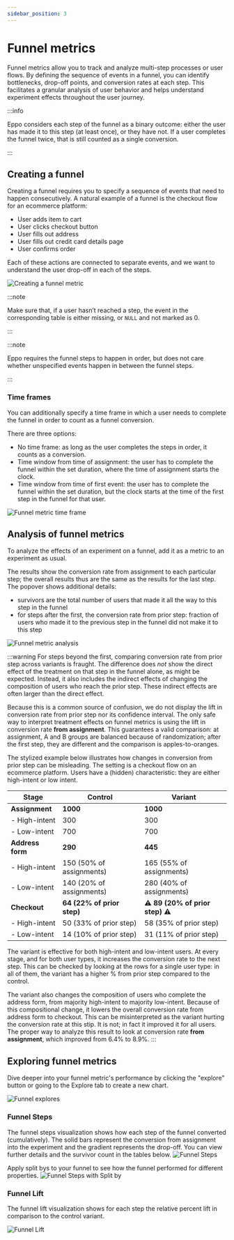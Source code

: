 ```yaml
---
sidebar_position: 3
---
```


# Funnel metrics

Funnel metrics allow you to track and analyze multi-step processes or user flows.
By defining the sequence of events in a funnel, you can identify bottlenecks, drop-off points, and conversion rates at each step.
This facilitates a granular analysis of user behavior and helps understand experiment effects throughout the user journey.

:::info

Eppo considers each step of the funnel as a binary outcome: either the user has made it to this step (at least once), or they have not. If a user completes the funnel twice, that is still counted as a single conversion.

:::

## Creating a funnel

Creating a funnel requires you to specify a sequence of events that need to happen consecutively.
A natural example of a funnel is the checkout flow for an ecommerce platform:

- User adds item to cart
- User clicks checkout button
- User fills out address
- User fills out credit card details page
- User confirms order

Each of these actions are connected to separate events, and we want to understand the user drop-off in each of the steps.

![Creating a funnel metric](/img/data-management/metrics/funnel-create-metric.png)

:::note

Make sure that, if a user hasn’t reached a step, the event in the corresponding table is either missing, or `NULL` and not marked as 0. 

:::

:::note

Eppo requires the funnel steps to happen in order, but does not care whether unspecified events happen in between the funnel steps.

:::

### Time frames

You can additionally specify a time frame in which a user needs to complete the funnel in order to count as a funnel conversion.

There are three options:

- No time frame: as long as the user completes the steps in order, it counts as a conversion.
- Time window from time of assignment: the user has to complete the funnel within the set duration, where the time of assignment starts the clock.
- Time window from time of first event: the user has to complete the funnel within the set duration, but the clock starts at the time of the first step in the funnel for that user.

![Funnel metric time frame](/img/data-management/metrics/funnel-metric-timeframe.png)

## Analysis of funnel metrics

To analyze the effects of an experiment on a funnel, add it as a metric to an experiment as usual.

The results show the conversion rate from assignment to each particular step; the overall results thus are the same as the results for the last step.
The popover shows additional details:

- survivors are the total number of users that made it all the way to this step in the funnel
- for steps after the first, the conversion rate from prior step: fraction of users who made it to the previous step in the funnel did not make it to this step

![Funnel metric analysis](/img/data-management/metrics/funnel-analysis.png)

:::warning
For steps beyond the first, comparing conversion rate from prior step across variants is fraught. The difference does _not_ show the direct effect of the treatment on that step in the funnel alone, as might be expected. Instead, it also includes the indirect effects of changing the composition of users who reach the prior step. These indirect effects are often larger than the direct effect.

Because this is a common source of confusion, we do not display the lift in conversion rate from prior step nor its confidence interval. The only safe way to interpret treatment effects on funnel metrics is using the lift in conversion rate **from assignment**. This guarantees a valid comparison: at assignment, A and B groups are balanced because of randomization; after the first step, they are different and the comparison is apples-to-oranges.

The stylized example below illustrates how changes in conversion from prior step can be misleading. The setting is a checkout flow on an ecommerce platform. Users have a (hidden) characteristic: they are either high-intent or low intent.

| Stage | Control | Variant |
|--------|---------|---------|
| **Assignment** | **1000** | **1000** |
| - High-intent | 300 | 300 |
| - Low-intent | 700 | 700 |
| **Address form** | **290**  | **445** |
| - High-intent | 150 (50% of assignments) | 165 (55% of assignments)
| - Low-intent | 140 (20% of assignments) | 280 (40% of assignments)
| **Checkout** | **64 (22% of prior step)** | **⚠️ 89 (20% of prior step) ⚠️**
| - High-intent | 50 (33% of prior step) | 58 (35% of prior step)
| - Low-intent | 14 (10% of prior step) | 31 (11% of prior step)

The variant is effective for both high-intent and low-intent users. At every stage, and for both user types, it increases the conversion rate to the next step. This can be checked by looking at the rows for a single user type: in all of them, the variant has a higher % from prior step compared to the control.

The variant also changes the composition of users who complete the address form, from majority high-intent to majority low-intent. Because of this compositional change, it lowers the overall conversion rate from address form to checkout. This can be misinterpreted as the variant hurting the conversion rate at this stip. It is not; in fact it improved it for all users. The proper way to analyze this result to look at conversion rate **from assignment**, which improved from 6.4% to 8.9%.
:::
 

## Exploring funnel metrics
Dive deeper into your funnel metric's performance by clicking the "explore" button or going to the Explore tab to create a new chart. 

![Funnel explores](/img/data-management/metrics/funnel_explores.gif)

### Funnel Steps
The funnel steps visualization shows how each step of the funnel converted (cumulatively). The solid bars represent the conversion from assignment into the experiment and the gradient represents the drop-off. You can view further details and the survivor count in the tables below.
![Funnel Steps](/img/data-management/metrics/funnel_steps_viz.png)

Apply split bys to your funnel to see how the funnel performed for different properties.
![Funnel Steps with Split by](/img/data-management/metrics/funnel_steps_splitby.png)

### Funnel Lift
The funnel lift visualization shows for each step the relative percent lift in comparison to the control variant. 

![Funnel Lift](/img/data-management/metrics/funnel_lift.png)
